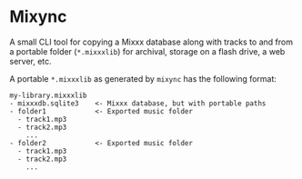 # Mixync

A small CLI tool for copying a Mixxx database along with tracks to and from a portable folder (`*.mixxxlib`) for archival, storage on a flash drive, a web server, etc.

A portable `*.mixxxlib` as generated by `mixync` has the following format:

```
my-library.mixxxlib
- mixxxdb.sqlite3    <- Mixxx database, but with portable paths
- folder1            <- Exported music folder
  - track1.mp3
  - track2.mp3
    ...
- folder2            <- Exported music folder
  - track1.mp3
  - track2.mp3
    ...
```
